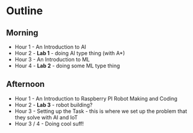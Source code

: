 # Outline

## Morning
- Hour 1 - An Introduction to AI
- Hour 2 - **Lab 1** - doing AI type thing (with A*)
- Hour 3 - An Introduction to ML
- Hour 4 - **Lab 2** - doing some ML type thing

## Afternoon
- Hour 1 - An Introduction to Raspberry PI Robot Making and Coding
- Hour 2 - **Lab 3** - robot building?
- Hour 3 - Setting up the Task  - this is where we set up the problem that they solve with AI and IoT
- Hour 3 / 4 - Doing cool suff!
 